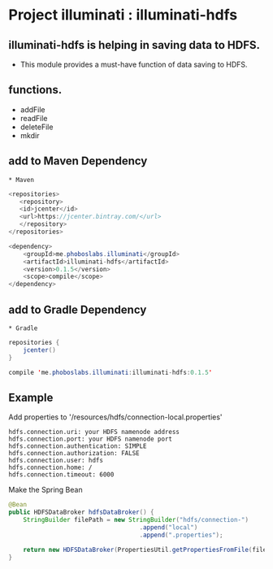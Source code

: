 # Project illuminati : illuminati-hdfs

## illuminati-hdfs is helping in saving data to HDFS.
* This module provides a must-have function of data saving to HDFS.

## functions.
 * addFile
 * readFile
 * deleteFile
 * mkdir
     
## add to Maven Dependency 
    * Maven
    
```java
<repositories>
   <repository>
   <id>jcenter</id>
   <url>https://jcenter.bintray.com/</url>
   </repository>
</repositories>

<dependency>
    <groupId>me.phoboslabs.illuminati</groupId>
    <artifactId>illuminati-hdfs</artifactId>
    <version>0.1.5</version>
    <scope>compile</scope>
</dependency>
```

## add to Gradle Dependency
    * Gradle
    
```java
repositories {
    jcenter()
}

compile 'me.phoboslabs.illuminati:illuminati-hdfs:0.1.5'
```

## Example

Add properties to '/resources/hdfs/connection-local.properties'
 
```properties
hdfs.connection.uri: your HDFS namenode address
hdfs.connection.port: your HDFS namenode port
hdfs.connection.authentication: SIMPLE
hdfs.connection.authorization: FALSE
hdfs.connection.user: hdfs
hdfs.connection.home: /
hdfs.connection.timeout: 6000
``` 

Make the Spring Bean

```java
@Bean
public HDFSDataBroker hdfsDataBroker() {
    StringBuilder filePath = new StringBuilder("hdfs/connection-")
                                    .append("local")
                                    .append(".properties");

    return new HDFSDataBroker(PropertiesUtil.getPropertiesFromFile(filePath.toString()));
}
```